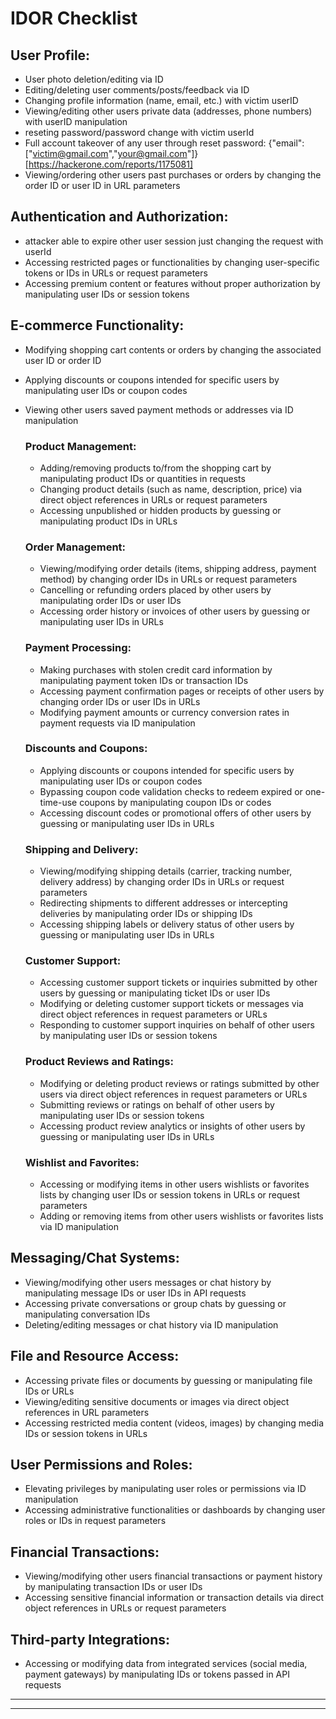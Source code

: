# IDOR Checklist

## User Profile:
- User photo deletion/editing via ID
- Editing/deleting user comments/posts/feedback via ID
- Changing profile information (name, email, etc.) with victim userID
- Viewing/editing other users private data (addresses, phone numbers) with userID manipulation
- reseting password/password change with victim userId 
- Full account takeover of any user through reset password: {"email":["victim@gmail.com","your@gmail.com"]} [https://hackerone.com/reports/1175081]
- Viewing/ordering other users past purchases or orders by changing the order ID or user ID in URL parameters


## Authentication and Authorization:
- attacker able to expire other user session just changing the request with userId
- Accessing restricted pages or functionalities by changing user-specific tokens or IDs in URLs or request parameters
- Accessing premium content or features without proper authorization by manipulating user IDs or session tokens


## E-commerce Functionality:
- Modifying shopping cart contents or orders by changing the associated user ID or order ID
- Applying discounts or coupons intended for specific users by manipulating user IDs or coupon codes
- Viewing other users saved payment methods or addresses via ID manipulation

    ### Product Management:
    - Adding/removing products to/from the shopping cart by manipulating product IDs or quantities in requests
    - Changing product details (such as name, description, price) via direct object references in URLs or request parameters
    - Accessing unpublished or hidden products by guessing or manipulating product IDs in URLs

    ### Order Management:
    - Viewing/modifying order details (items, shipping address, payment method) by changing order IDs in URLs or request parameters
    - Cancelling or refunding orders placed by other users by manipulating order IDs or user IDs
    - Accessing order history or invoices of other users by guessing or manipulating user IDs in URLs

    ### Payment Processing:
    - Making purchases with stolen credit card information by manipulating payment token IDs or transaction IDs
    - Accessing payment confirmation pages or receipts of other users by changing order IDs or user IDs in URLs
    - Modifying payment amounts or currency conversion rates in payment requests via ID manipulation

    ### Discounts and Coupons:
    - Applying discounts or coupons intended for specific users by manipulating user IDs or coupon codes
    - Bypassing coupon code validation checks to redeem expired or one-time-use coupons by manipulating coupon IDs or codes
    - Accessing discount codes or promotional offers of other users by guessing or manipulating user IDs in URLs

    ### Shipping and Delivery:
    - Viewing/modifying shipping details (carrier, tracking number, delivery address) by changing order IDs in URLs or request parameters
    - Redirecting shipments to different addresses or intercepting deliveries by manipulating order IDs or shipping IDs
    - Accessing shipping labels or delivery status of other users by guessing or manipulating user IDs in URLs

    ### Customer Support:
    - Accessing customer support tickets or inquiries submitted by other users by guessing or manipulating ticket IDs or user IDs
    - Modifying or deleting customer support tickets or messages via direct object references in request parameters or URLs
    - Responding to customer support inquiries on behalf of other users by manipulating user IDs or session tokens

    ### Product Reviews and Ratings:
    - Modifying or deleting product reviews or ratings submitted by other users via direct object references in request parameters or URLs
    - Submitting reviews or ratings on behalf of other users by manipulating user IDs or session tokens
    - Accessing product review analytics or insights of other users by guessing or manipulating user IDs in URLs

    ### Wishlist and Favorites:
    - Accessing or modifying items in other users wishlists or favorites lists by changing user IDs or session tokens in URLs or request parameters
    - Adding or removing items from other users wishlists or favorites lists via ID manipulation
    



## Messaging/Chat Systems:
- Viewing/modifying other users messages or chat history by manipulating message IDs or user IDs in API requests
- Accessing private conversations or group chats by guessing or manipulating conversation IDs
- Deleting/editing messages or chat history via ID manipulation


## File and Resource Access:
- Accessing private files or documents by guessing or manipulating file IDs or URLs
- Viewing/editing sensitive documents or images via direct object references in URL parameters
- Accessing restricted media content (videos, images) by changing media IDs or session tokens in URLs


## User Permissions and Roles:
- Elevating privileges by manipulating user roles or permissions via ID manipulation
- Accessing administrative functionalities or dashboards by changing user roles or IDs in request parameters


## Financial Transactions:
- Viewing/modifying other users financial transactions or payment history by manipulating transaction IDs or user IDs
- Accessing sensitive financial information or transaction details via direct object references in URLs or request parameters


## Third-party Integrations:
- Accessing or modifying data from integrated services (social media, payment gateways) by manipulating IDs or tokens passed in API requests

----------------------------------------------------------------    
----------------------------------------------------------------
